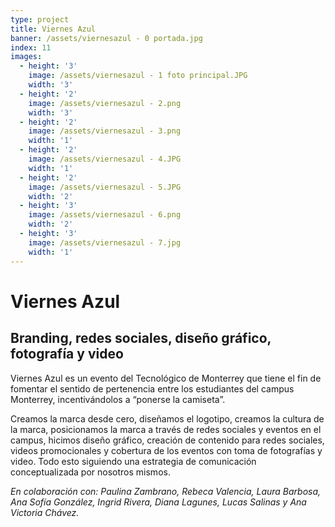 ```yaml
---
type: project
title: Viernes Azul
banner: /assets/viernesazul - 0 portada.jpg
index: 11
images:
  - height: '3'
    image: /assets/viernesazul - 1 foto principal.JPG
    width: '3'
  - height: '2'
    image: /assets/viernesazul - 2.png
    width: '3'
  - height: '2'
    image: /assets/viernesazul - 3.png
    width: '1'
  - height: '2'
    image: /assets/viernesazul - 4.JPG
    width: '1'
  - height: '2'
    image: /assets/viernesazul - 5.JPG
    width: '2'
  - height: '3'
    image: /assets/viernesazul - 6.png
    width: '2'
  - height: '3'
    image: /assets/viernesazul - 7.jpg
    width: '1'
---
```

# Viernes Azul

## Branding, redes sociales, diseño gráfico, fotografía y video

Viernes Azul es un evento del Tecnológico de Monterrey que tiene el fin de fomentar el sentido de pertenencia entre los estudiantes del campus Monterrey, incentivándolos a “ponerse la camiseta”.

Creamos la marca desde cero, diseñamos el logotipo, creamos la cultura de la marca, posicionamos la marca a través de redes sociales y eventos en el campus, hicimos diseño gráfico, creación de contenido para redes sociales, videos promocionales y cobertura de los eventos con toma de fotografías y video. Todo esto siguiendo una estrategia de comunicación conceptualizada por nosotros mismos. 

_En colaboración con: Paulina Zambrano, Rebeca Valencia, Laura Barbosa, Ana Sofía González, Ingrid Rivera, Diana Lagunes, Lucas Salinas y Ana Victoria Chávez._
